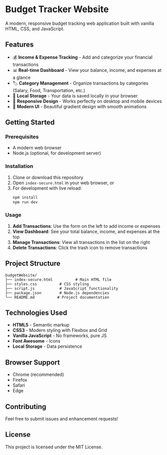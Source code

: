 # Budget Tracker Website

A modern, responsive budget tracking web application built with vanilla HTML, CSS, and JavaScript.

## Features

- 💰 **Income & Expense Tracking** - Add and categorize your financial transactions
- 📊 **Real-time Dashboard** - View your balance, income, and expenses at a glance
- 🏷️ **Category Management** - Organize transactions by categories (Salary, Food, Transportation, etc.)
- 💾 **Local Storage** - Your data is saved locally in your browser
- 📱 **Responsive Design** - Works perfectly on desktop and mobile devices
- 🎨 **Modern UI** - Beautiful gradient design with smooth animations

## Getting Started

### Prerequisites

- A modern web browser
- Node.js (optional, for development server)

### Installation

1. Clone or download this repository
2. Open `index-secure.html` in your web browser, or
3. For development with live reload:
   ```bash
   npm install
   npm run dev
   ```

### Usage

1. **Add Transactions**: Use the form on the left to add income or expenses
2. **View Dashboard**: See your total balance, income, and expenses at the top
3. **Manage Transactions**: View all transactions in the list on the right
4. **Delete Transactions**: Click the trash icon to remove transactions

## Project Structure

```
budgetWebsite/
├── index-secure.html          # Main HTML file
├── styles.css          # CSS styling
├── script.js           # JavaScript functionality
├── package.json        # Node.js dependencies
└── README.md          # Project documentation
```

## Technologies Used

- **HTML5** - Semantic markup
- **CSS3** - Modern styling with Flexbox and Grid
- **Vanilla JavaScript** - No frameworks, pure JS
- **Font Awesome** - Icons
- **Local Storage** - Data persistence

## Browser Support

- Chrome (recommended)
- Firefox
- Safari
- Edge

## Contributing

Feel free to submit issues and enhancement requests!

## License

This project is licensed under the MIT License.
